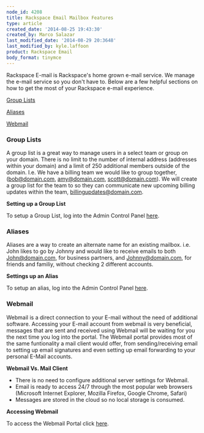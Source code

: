 ```yaml
---
node_id: 4208
title: Rackspace Email Mailbox Features
type: article
created_date: '2014-08-25 19:43:30'
created_by: Marco Salazar
last_modified_date: '2014-08-29 20:3648'
last_modified_by: kyle.laffoon
product: Rackspace Email
body_format: tinymce
---
```


Rackspace E-mail is Rackspace's home grown e-mail service. We manage the
e-mail service so you don't have to. Below are a few helpful sections on
how to get the most of your Rackspace e-mail experience. 

[Group Lists](#grouplist)

[Aliases](#alias)

[Webmail](#webmail)

 

### **Group Lists**

A group list is a great way to manage users in a select team or group on
your domain. There is no limit to the number of internal address
(addresses within your domain) and a limit of 250 additional members
outside of the domain. I.e. We have a billing team we would like to
group together, (bob@domain.com, amy@domain.com, scott@domain.com). We
will create a group list for the team to so they can communicate new
upcoming billing updates within the team, billingupdates@domain.com.

**Setting up a Group List**

To setup a Group List, log into the Admin Control
Panel [here](https://cp.rackspace.com/EmailHosting/Mail/GroupLists "here"). 

 

### Aliases

Aliases are a way to create an alternate name for an existing mailbox.
i.e. John likes to go by Johnny and would like to receive emails to both
John@domain.com, for business partners, and Johnny@domain.com, for
friends and familiy, without checking 2 different accounts. 

**Settings up an Alias**

To setup an alias, log into the Admin Control Panel
[here](https://cp.rackspace.com/EmailHosting/Mail/Aliases/List.aspx "here").

 

### **Webmail**

Webmail is a direct connection to your E-mail without the need of
additional software. Accessing your E-mail account from webmail is very
beneficial, messages that are sent and received using Webmail will be
waiting for you the next time you log into the portal. The Webmail
portal provides most of the same funtionality a mail client would offer,
from sending/receiving email to setting up email signatures and even
setting up email forwarding to your personal E-Mail accounts. 

**Webmail Vs. Mail Client**

-   There is no need to configure additional server settings for
    Webmail.
-   Email is ready to access 24/7 through the most popular web browsers
    (Microsoft Internet Explorer, Mozilla Firefox, Google Chrome,
    Safari)
-   Messages are stored in the cloud so no local storage is consumed. 

**Accessing Webmail**

To access the Webmail Portal click
[here](https://apps.rackspace.com "here").

